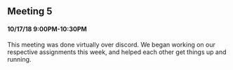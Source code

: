 ## Meeting 5
#### 10/17/18 9:00PM-10:30PM

This meeting was done virtually over discord. We began working on our respective assignments this week, and helped each other get things up and running.